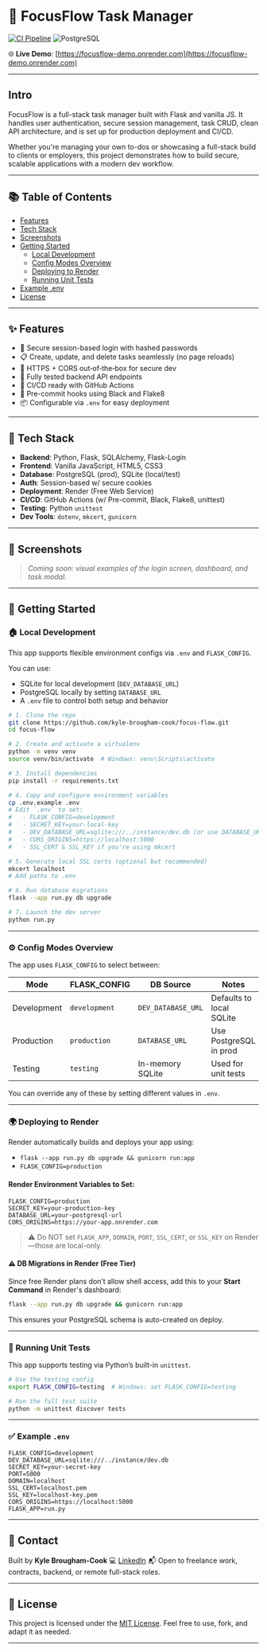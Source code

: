 # 🧠 FocusFlow Task Manager

[![CI Pipeline](https://github.com/kyle-brougham-cook/focus-flow/actions/workflows/ci.yml/badge.svg)](https://github.com/kyle-brougham-cook/focus-flow/actions/workflows/ci.yml)
![PostgreSQL](https://img.shields.io/badge/Database-PostgreSQL-blue)

🌐 **Live Demo**: [https://focusflow-demo.onrender.com](https://focusflow-demo.onrender.com)

---

## Intro

FocusFlow is a full-stack task manager built with Flask and vanilla JS. It handles user authentication, secure session management, task CRUD, clean API architecture, and is set up for production deployment and CI/CD.

Whether you're managing your own to-dos or showcasing a full-stack build to clients or employers, this project demonstrates how to build secure, scalable applications with a modern dev workflow.

---

## 📚 Table of Contents

- [Features](#-features)
- [Tech Stack](#-tech-stack)
- [Screenshots](#-screenshots)
- [Getting Started](#-getting-started)
  - [Local Development](#-local-development)
  - [Config Modes Overview](#%EF%B8%8F-config-modes-overview)
  - [Deploying to Render](#-deploying-to-render)
  - [Running Unit Tests](#-running-unit-tests)
- [Example .env](#-example-env)
- [License](#-license)

---

## ✨ Features

- 🔐 Secure session-based login with hashed passwords
- 📋 Create, update, and delete tasks seamlessly (no page reloads)
- 🚦 HTTPS + CORS out‑of‑the‑box for secure dev
- 🧪 Fully tested backend API endpoints
- 🔄 CI/CD ready with GitHub Actions
- 🧹 Pre-commit hooks using Black and Flake8
- 📦 Configurable via `.env` for easy deployment

---

## 🧱 Tech Stack

- **Backend**: Python, Flask, SQLAlchemy, Flask-Login
- **Frontend**: Vanilla JavaScript, HTML5, CSS3
- **Database**: PostgreSQL (prod), SQLite (local/test)
- **Auth**: Session-based w/ secure cookies
- **Deployment**: Render (Free Web Service)
- **CI/CD**: GitHub Actions (w/ Pre-commit, Black, Flake8, unittest)
- **Testing**: Python `unittest`
- **Dev Tools**: `dotenv`, `mkcert`, `gunicorn`

---

## 📸 Screenshots

> _Coming soon: visual examples of the login screen, dashboard, and task modal._

---

## 🚀 Getting Started

### 🏠 Local Development

This app supports flexible environment configs via `.env` and `FLASK_CONFIG`.

You can use:

- SQLite for local development (`DEV_DATABASE_URL`)
- PostgreSQL locally by setting `DATABASE_URL`
- A `.env` file to control both setup and behavior

```bash
# 1. Clone the repo
git clone https://github.com/kyle-brougham-cook/focus-flow.git
cd focus-flow

# 2. Create and activate a virtualenv
python -m venv venv
source venv/bin/activate  # Windows: venv\Scripts\activate

# 3. Install dependencies
pip install -r requirements.txt

# 4. Copy and configure environment variables
cp .env.example .env
# Edit `.env` to set:
#   - FLASK_CONFIG=development
#   - SECRET_KEY=your-local-key
#   - DEV_DATABASE_URL=sqlite:///../instance/dev.db (or use DATABASE_URL for Postgres)
#   - CORS_ORIGINS=https://localhost:5000
#   - SSL_CERT & SSL_KEY if you're using mkcert

# 5. Generate local SSL certs (optional but recommended)
mkcert localhost
# Add paths to .env

# 6. Run database migrations
flask --app run.py db upgrade

# 7. Launch the dev server
python run.py
```

---

### ⚙️ Config Modes Overview

The app uses `FLASK_CONFIG` to select between:

| Mode        | FLASK_CONFIG  | DB Source          | Notes                    |
| ----------- | ------------- | ------------------ | ------------------------ |
| Development | `development` | `DEV_DATABASE_URL` | Defaults to local SQLite |
| Production  | `production`  | `DATABASE_URL`     | Use PostgreSQL in prod   |
| Testing     | `testing`     | In-memory SQLite   | Used for unit tests      |

You can override any of these by setting different values in `.env`.

---

### 🌍 Deploying to Render

Render automatically builds and deploys your app using:

- `flask --app run.py db upgrade && gunicorn run:app`
- `FLASK_CONFIG=production`

#### Render Environment Variables to Set:

```dotenv
FLASK_CONFIG=production
SECRET_KEY=your-production-key
DATABASE_URL=your-postgresql-url
CORS_ORIGINS=https://your-app.onrender.com
```

> ⚠️ Do NOT set `FLASK_APP`, `DOMAIN`, `PORT`, `SSL_CERT`, or `SSL_KEY` on Render—those are local-only.

#### ⚠️ DB Migrations in Render (Free Tier)

Since free Render plans don’t allow shell access, add this to your **Start Command** in Render's dashboard:

```bash
flask --app run.py db upgrade && gunicorn run:app
```

This ensures your PostgreSQL schema is auto-created on deploy.

---

### 🧪 Running Unit Tests

This app supports testing via Python’s built-in `unittest`.

```bash
# Use the testing config
export FLASK_CONFIG=testing  # Windows: set FLASK_CONFIG=testing

# Run the full test suite
python -m unittest discover tests
```

---

### ✅ Example `.env`

```dotenv
FLASK_CONFIG=development
DEV_DATABASE_URL=sqlite:///../instance/dev.db
SECRET_KEY=your-secret-key
PORT=5000
DOMAIN=localhost
SSL_CERT=localhost.pem
SSL_KEY=localhost-key.pem
CORS_ORIGINS=https://localhost:5000
FLASK_APP=run.py
```

---

## 💬 Contact

Built by **Kyle Brougham-Cook**
💻 [LinkedIn](https://linkedin.com/in/kyle-brougham-cook-718b672a4)
📬 Open to freelance work, contracts, backend, or remote full-stack roles.

---

## 📄 License

This project is licensed under the [MIT License](https://opensource.org/licenses/MIT). Feel free to use, fork, and adapt it as needed.

---
